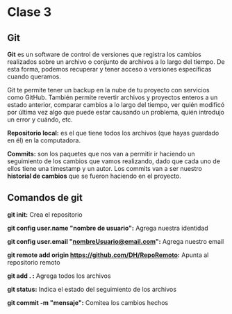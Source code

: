 # Clase 3

## Git

**Git** es un software de control de versiones que registra los cambios realizados sobre un archivo o conjunto de archivos a lo largo del tiempo. De esta forma, podemos recuperar y tener acceso a versiones específicas cuando queramos.

Git te permite tener un backup en la nube de tu proyecto con servicios como GitHub. También permite revertir archivos y proyectos enteros a un estado anterior, comparar cambios a lo largo del tiempo, ver quién modificó por última vez algo que puede estar causando un problema, quién introdujo un error y cuándo, etc.

**Repositorio local:** es el que tiene todos los archivos (que hayas guardado en él) en la computadora.

**Commits:** son los paquetes que nos van a permitir ir haciendo un seguimiento de los cambios que vamos realizando, dado que cada uno de ellos tiene una timestamp y un autor. Los commits van a ser nuestro **historial de cambios** que se fueron haciendo en el proyecto.

## Comandos de git

**git init:** Crea el repositorio

**git config user.name "nombre de usuario":** Agrega nuestra identidad

**git config user.email "nombreUsuario@email.com":** Agrega nuestro email

**git remote add origin https://github.com/DH/RepoRemoto:** Apunta al repositorio remoto

**git add . :** Agrega todos los archivos

**git status:** Indica el estado del seguimiento de los archivos

**git commit -m "mensaje":** Comitea los cambios hechos

